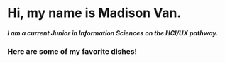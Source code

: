# Hi, my name is Madison Van. 
##### I am a current Junior in Information Sciences on the HCI/UX pathway. 
### Here are some of my favorite dishes!
